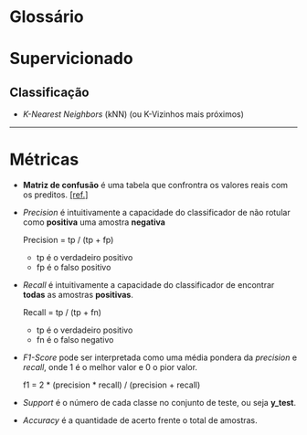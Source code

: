 # Glossário

# Supervicionado

## Classificação

* *K-Nearest Neighbors* (kNN) (ou K-Vizinhos mais próximos) 

___

# Métricas

* **Matriz de confusão** é uma tabela que confrontra os valores reais com os preditos. <a href="https://pt.wikipedia.org/wiki/Matriz_de_confus%C3%A3o#:~:text=No%20campo%20do%20Aprendizado%20de,de%20um%20algoritmo%20de%20classifica%C3%A7%C3%A3o%20.">[ref.]</a>

* *Precision* é intuitivamente a capacidade do classificador de não rotular como **positiva** uma amostra **negativa**
  
  Precision = tp / (tp + fp)
    * tp é o verdadeiro positivo
    * fp é o falso positivo

* *Recall* é intuitivamente a capacidade do classificador de encontrar **todas** as amostras **positivas**.

  Recall = tp / (tp + fn)
    * tp é o verdadeiro positivo 
    * fn é o falso negativo

* *F1-Score* pode ser interpretada como uma média pondera da *precision* e *recall*, onde 1 é o melhor valor e 0 o pior valor.

  f1 = 2 * (precision * recall) / (precision + recall)

* *Support* é o número de cada classe no conjunto de teste, ou seja **y_test**.

* *Accuracy* é a quantidade de acerto frente o total de amostras.
